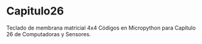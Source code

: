 # Capitulo26
Teclado de membrana matricial 4x4
Códigos en Micropython para Capítulo 26 de Computadoras y Sensores. 
